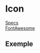 # Icon
[Specs](https://www.sketch.com/s/6034ddd9-a0d3-4844-adda-bd4c821f24b1/a/nbK4Ez)  
[FontAwesome](https://fontawesome.com/icons?d=gallery&m=free)
<GithubLink docPath="primitives/Icon.md" />

## Exemple

<Icon-Example />
<GithubLink examplePath="Icon/Example.vue" />
